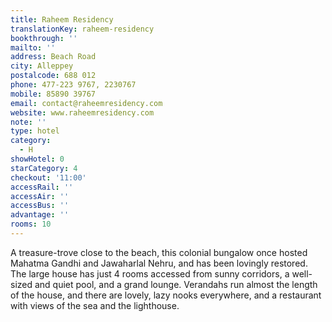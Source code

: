 ```yaml
---
title: Raheem Residency
translationKey: raheem-residency
bookthrough: ''
mailto: ''
address: Beach Road
city: Alleppey
postalcode: 688 012
phone: 477-223 9767, 2230767
mobile: 85890 39767
email: contact@raheemresidency.com
website: www.raheemresidency.com
note: ''
type: hotel
category:
  - H
showHotel: 0
starCategory: 4
checkout: '11:00'
accessRail: ''
accessAir: ''
accessBus: ''
advantage: ''
rooms: 10
---
```

A treasure-trove close to the beach, this colonial bungalow once hosted Mahatma Gandhi and Jawaharlal Nehru, and has been lovingly restored. The large house has just 4 rooms accessed from sunny corridors, a well-sized and quiet pool, and a grand lounge. Verandahs run almost the length of the house, and there are lovely, lazy nooks everywhere, and a restaurant with views of the sea and the lighthouse.
